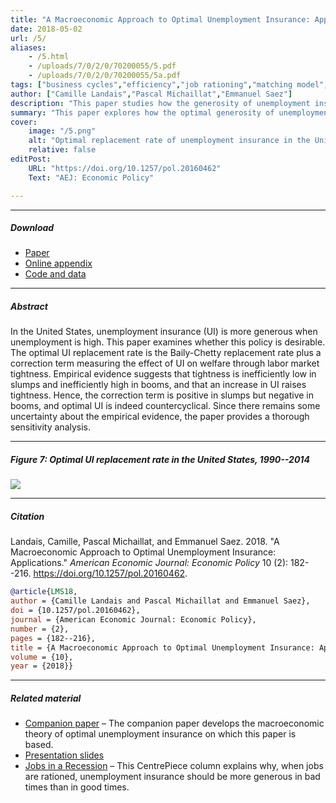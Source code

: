 ```yaml
---
title: "A Macroeconomic Approach to Optimal Unemployment Insurance: Applications" 
date: 2018-05-02
url: /5/
aliases:
    - /5.html
    - /uploads/7/0/2/0/70200055/5.pdf
    - /uploads/7/0/2/0/70200055/5a.pdf  
tags: ["business cycles","efficiency","job rationing","matching model","state dependence","stabilization policy","sufficient statistics","unemployment","unemployment insurance","wage rigidity"]
author: ["Camille Landais","Pascal Michaillat","Emmanuel Saez"]
description: "This paper studies how the generosity of unemployment insurance should vary over the business cycle in the United States. Published in AEJ Policy, 2018." 
summary: "This paper explores how the optimal generosity of unemployment insurance varies over the business cycle in the United States. It finds that the optimal replacement rate is countercyclical, just like the actual replacement rate." 
cover:
    image: "/5.png"
    alt: "Optimal replacement rate of unemployment insurance in the United States, 1990–2014"
    relative: false
editPost:
    URL: "https://doi.org/10.1257/pol.20160462"
    Text: "AEJ: Economic Policy"

---
```


---

##### Download

+ [Paper](/5.pdf)
+ [Online appendix](/5a.pdf)
+ [Code and data](https://github.com/pmichaillat/unemployment-insurance)

---

##### Abstract

In the United States, unemployment insurance (UI) is more generous when unemployment is high. This paper examines whether this policy is desirable. The optimal UI replacement rate is the Baily-Chetty replacement rate plus a correction term measuring the effect of UI on welfare through labor market tightness. Empirical evidence suggests that tightness is inefficiently low in slumps and inefficiently high in booms, and that an increase in UI raises tightness. Hence, the correction term is positive in slumps but negative in booms, and optimal UI is indeed countercyclical. Since there remains some uncertainty about the empirical evidence, the paper provides a thorough sensitivity analysis.

---

##### Figure 7:  Optimal UI replacement rate in the United States, 1990--2014

![](/5f.png)

---

##### Citation

Landais, Camille, Pascal Michaillat, and Emmanuel Saez. 2018. "A Macroeconomic Approach to Optimal Unemployment Insurance: Applications." *American Economic Journal: Economic Policy* 10 (2): 182--216. https://doi.org/10.1257/pol.20160462.

```BibTeX
@article{LMS18,
author = {Camille Landais and Pascal Michaillat and Emmanuel Saez},
doi = {10.1257/pol.20160462},
journal = {American Economic Journal: Economic Policy},
number = {2},
pages = {182--216},
title = {A Macroeconomic Approach to Optimal Unemployment Insurance: Applications},
volume = {10},
year = {2018}}
```    

---

##### Related material

+ [Companion paper](/4/) – The companion paper develops the macroeconomic theory of optimal unemployment insurance on which this paper is based.
+ [Presentation slides](/4p.pdf)
+ [Jobs in a Recession](https://cep.lse.ac.uk/pubs/download/cp365.pdf) – This CentrePiece column explains why, when jobs are rationed, unemployment insurance should be more generous in bad times than in good times.

